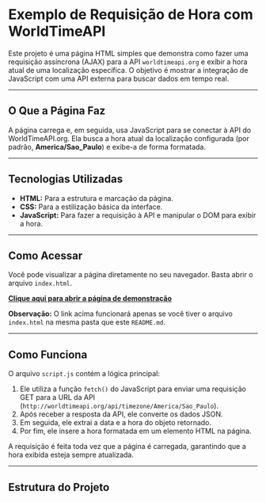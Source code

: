 # Exemplo de Requisição de Hora com WorldTimeAPI

Este projeto é uma página HTML simples que demonstra como fazer uma requisição assíncrona (AJAX) para a API `worldtimeapi.org` e exibir a hora atual de uma localização específica. O objetivo é mostrar a integração de JavaScript com uma API externa para buscar dados em tempo real.

---

## O Que a Página Faz

A página carrega e, em seguida, usa JavaScript para se conectar à API do WorldTimeAPI.org. Ela busca a hora atual da localização configurada (por padrão, **America/Sao_Paulo**) e exibe-a de forma formatada.

---

## Tecnologias Utilizadas

* **HTML:** Para a estrutura e marcação da página.
* **CSS:** Para a estilização básica da interface.
* **JavaScript:** Para fazer a requisição à API e manipular o DOM para exibir a hora.

---

## Como Acessar

Você pode visualizar a página diretamente no seu navegador. Basta abrir o arquivo `index.html`.

[**Clique aqui para abrir a página de demonstração**](index.html)

**Observação:** O link acima funcionará apenas se você tiver o arquivo `index.html` na mesma pasta que este `README.md`.

---

## Como Funciona

O arquivo `script.js` contém a lógica principal:

1.  Ele utiliza a função `fetch()` do JavaScript para enviar uma requisição GET para a URL da API (`http://worldtimeapi.org/api/timezone/America/Sao_Paulo`).
2.  Após receber a resposta da API, ele converte os dados JSON.
3.  Em seguida, ele extrai a data e a hora do objeto retornado.
4.  Por fim, ele insere a hora formatada em um elemento HTML na página.

A requisição é feita toda vez que a página é carregada, garantindo que a hora exibida esteja sempre atualizada.

---

## Estrutura do Projeto